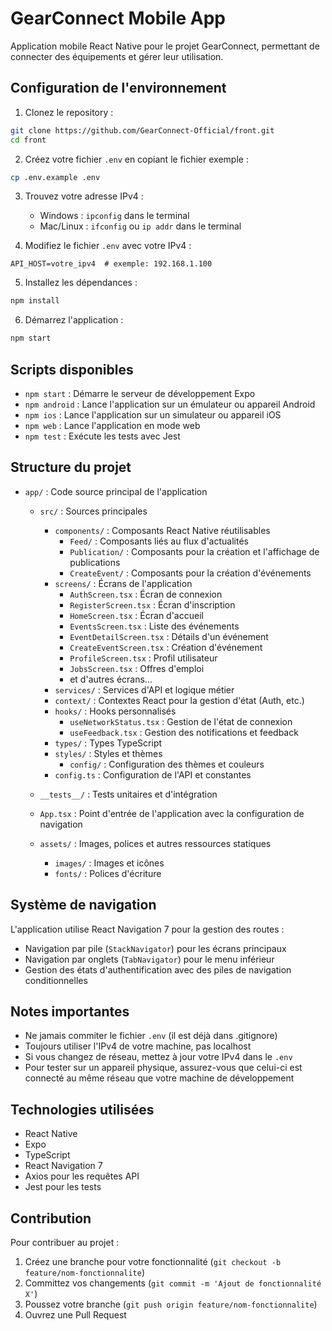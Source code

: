 # GearConnect Mobile App

Application mobile React Native pour le projet GearConnect, permettant de connecter des équipements et gérer leur utilisation.

## Configuration de l'environnement

1. Clonez le repository :
```bash
git clone https://github.com/GearConnect-Official/front.git
cd front
```

2. Créez votre fichier `.env` en copiant le fichier exemple :
```bash
cp .env.example .env
```

3. Trouvez votre adresse IPv4 :
   - Windows : `ipconfig` dans le terminal
   - Mac/Linux : `ifconfig` ou `ip addr` dans le terminal

4. Modifiez le fichier `.env` avec votre IPv4 :
```env
API_HOST=votre_ipv4  # exemple: 192.168.1.100
```

5. Installez les dépendances :
```bash
npm install
```

6. Démarrez l'application :
```bash
npm start
```

## Scripts disponibles

- `npm start` : Démarre le serveur de développement Expo
- `npm android` : Lance l'application sur un émulateur ou appareil Android
- `npm ios` : Lance l'application sur un simulateur ou appareil iOS
- `npm web` : Lance l'application en mode web
- `npm test` : Exécute les tests avec Jest

## Structure du projet

- `app/` : Code source principal de l'application
  - `src/` : Sources principales
    - `components/` : Composants React Native réutilisables
      - `Feed/` : Composants liés au flux d'actualités
      - `Publication/` : Composants pour la création et l'affichage de publications
      - `CreateEvent/` : Composants pour la création d'événements
    - `screens/` : Écrans de l'application
      - `AuthScreen.tsx` : Écran de connexion
      - `RegisterScreen.tsx` : Écran d'inscription
      - `HomeScreen.tsx` : Écran d'accueil
      - `EventsScreen.tsx` : Liste des événements
      - `EventDetailScreen.tsx` : Détails d'un événement
      - `CreateEventScreen.tsx` : Création d'événement
      - `ProfileScreen.tsx` : Profil utilisateur
      - `JobsScreen.tsx` : Offres d'emploi
      - et d'autres écrans...
    - `services/` : Services d'API et logique métier
    - `context/` : Contextes React pour la gestion d'état (Auth, etc.)
    - `hooks/` : Hooks personnalisés
      - `useNetworkStatus.tsx` : Gestion de l'état de connexion
      - `useFeedback.tsx` : Gestion des notifications et feedback
    - `types/` : Types TypeScript
    - `styles/` : Styles et thèmes
      - `config/` : Configuration des thèmes et couleurs
    - `config.ts` : Configuration de l'API et constantes
  - `__tests__/` : Tests unitaires et d'intégration
  - `App.tsx` : Point d'entrée de l'application avec la configuration de navigation

  - `assets/` : Images, polices et autres ressources statiques
    - `images/` : Images et icônes
    - `fonts/` : Polices d'écriture

## Système de navigation

L'application utilise React Navigation 7 pour la gestion des routes :
- Navigation par pile (`StackNavigator`) pour les écrans principaux
- Navigation par onglets (`TabNavigator`) pour le menu inférieur
- Gestion des états d'authentification avec des piles de navigation conditionnelles

## Notes importantes

- Ne jamais commiter le fichier `.env` (il est déjà dans .gitignore)
- Toujours utiliser l'IPv4 de votre machine, pas localhost
- Si vous changez de réseau, mettez à jour votre IPv4 dans le `.env`
- Pour tester sur un appareil physique, assurez-vous que celui-ci est connecté au même réseau que votre machine de développement

## Technologies utilisées

- React Native
- Expo
- TypeScript
- React Navigation 7
- Axios pour les requêtes API
- Jest pour les tests

## Contribution

Pour contribuer au projet :
1. Créez une branche pour votre fonctionnalité (`git checkout -b feature/nom-fonctionnalite`)
2. Committez vos changements (`git commit -m 'Ajout de fonctionnalité X'`)
3. Poussez votre branche (`git push origin feature/nom-fonctionnalite`)
4. Ouvrez une Pull Request